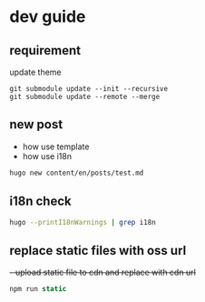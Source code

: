 # dev guide

## requirement
update theme
```shell
git submodule update --init --recursive
git submodule update --remote --merge
```

## new post
- how use template
- how use i18n
```bash
hugo new content/en/posts/test.md
```

## i18n check
```bash
hugo --printI18nWarnings | grep i18n
```

## replace static files with oss url
<del>- upload static file to cdn and replace with cdn url</del>
```javascript
npm run static
```

